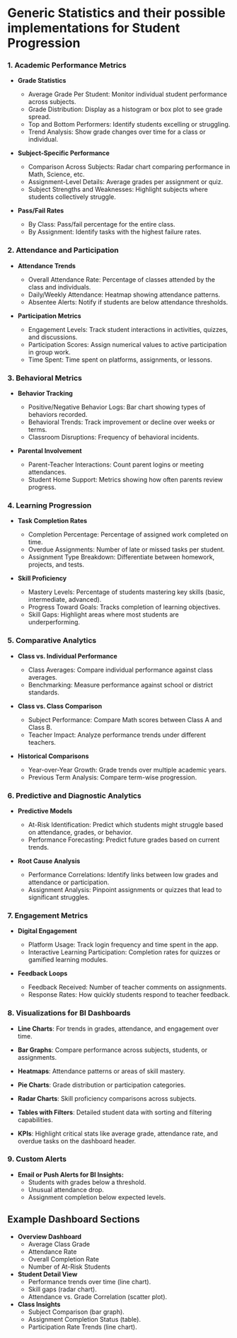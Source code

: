 # Generic Statistics and their possible implementations for Student Progression

### 1. Academic Performance Metrics
- **Grade Statistics**
    - Average Grade Per Student: Monitor individual student performance across subjects.
    - Grade Distribution: Display as a histogram or box plot to see grade spread.
    - Top and Bottom Performers: Identify students excelling or struggling.
    - Trend Analysis: Show grade changes over time for a class or individual.

- **Subject-Specific Performance**
    - Comparison Across Subjects: Radar chart comparing performance in Math, Science, etc.
    - Assignment-Level Details: Average grades per assignment or quiz.
    - Subject Strengths and Weaknesses: Highlight subjects where students collectively struggle.

- **Pass/Fail Rates**
    - By Class: Pass/fail percentage for the entire class.
    - By Assignment: Identify tasks with the highest failure rates.

### 2. Attendance and Participation
- **Attendance Trends**
    - Overall Attendance Rate: Percentage of classes attended by the class and individuals.
    - Daily/Weekly Attendance: Heatmap showing attendance patterns.
    - Absentee Alerts: Notify if students are below attendance thresholds.

- **Participation Metrics**
    - Engagement Levels: Track student interactions in activities, quizzes, and discussions.
    - Participation Scores: Assign numerical values to active participation in group work.
    - Time Spent: Time spent on platforms, assignments, or lessons.

### 3. Behavioral Metrics
- **Behavior Tracking**
    - Positive/Negative Behavior Logs: Bar chart showing types of behaviors recorded.
    - Behavioral Trends: Track improvement or decline over weeks or terms.
    - Classroom Disruptions: Frequency of behavioral incidents.

- **Parental Involvement**
    - Parent-Teacher Interactions: Count parent logins or meeting attendances.
    - Student Home Support: Metrics showing how often parents review progress.

### 4. Learning Progression
- **Task Completion Rates**
    - Completion Percentage: Percentage of assigned work completed on time.
    - Overdue Assignments: Number of late or missed tasks per student.
    - Assignment Type Breakdown: Differentiate between homework, projects, and tests.

- **Skill Proficiency**
    - Mastery Levels: Percentage of students mastering key skills (basic, intermediate, advanced).
    - Progress Toward Goals: Tracks completion of learning objectives.
    - Skill Gaps: Highlight areas where most students are underperforming.

### 5. Comparative Analytics
- **Class vs. Individual Performance**
    - Class Averages: Compare individual performance against class averages.
    - Benchmarking: Measure performance against school or district standards.

- **Class vs. Class Comparison**
    - Subject Performance: Compare Math scores between Class A and Class B.
    - Teacher Impact: Analyze performance trends under different teachers.

- **Historical Comparisons**
    - Year-over-Year Growth: Grade trends over multiple academic years.
    - Previous Term Analysis: Compare term-wise progression.

### 6. Predictive and Diagnostic Analytics
- **Predictive Models**
    - At-Risk Identification: Predict which students might struggle based on attendance, grades, or behavior.
    - Performance Forecasting: Predict future grades based on current trends.

- **Root Cause Analysis**
    - Performance Correlations: Identify links between low grades and attendance or participation.
    - Assignment Analysis: Pinpoint assignments or quizzes that lead to significant struggles.

### 7. Engagement Metrics
- **Digital Engagement**
    - Platform Usage: Track login frequency and time spent in the app.
    - Interactive Learning Participation: Completion rates for quizzes or gamified learning modules.

- **Feedback Loops**
    - Feedback Received: Number of teacher comments on assignments.
    - Response Rates: How quickly students respond to teacher feedback.

### 8. Visualizations for BI Dashboards
- **Line Charts**: For trends in grades, attendance, and engagement over time.

- **Bar Graphs**: Compare performance across subjects, students, or assignments.

- **Heatmaps**: Attendance patterns or areas of skill mastery.

- **Pie Charts**: Grade distribution or participation categories.

- **Radar Charts**: Skill proficiency comparisons across subjects.

- **Tables with Filters**: Detailed student data with sorting and filtering capabilities.

- **KPIs**: Highlight critical stats like average grade, attendance rate, and overdue tasks on the dashboard header.

### 9. Custom Alerts
- **Email or Push Alerts for BI Insights:**
    - Students with grades below a threshold.
    - Unusual attendance drop.
    - Assignment completion below expected levels.

## Example Dashboard Sections
- **Overview Dashboard**
    - Average Class Grade
    - Attendance Rate
    - Overall Completion Rate
    - Number of At-Risk Students
- **Student Detail View**
    - Performance trends over time (line chart).
    - Skill gaps (radar chart).
    - Attendance vs. Grade Correlation (scatter plot).
- **Class Insights**
    - Subject Comparison (bar graph).
    - Assignment Completion Status (table).
    - Participation Rate Trends (line chart).